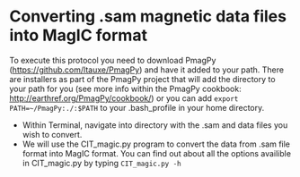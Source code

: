 # Converting .sam magnetic data files into MagIC format

To execute this protocol you need to download PmagPy (https://github.com/ltauxe/PmagPy) and have it added to your path. There are installers as part of the PmagPy project that will add the directory to your path for you (see more info within the PmagPy cookbook: http://earthref.org/PmagPy/cookbook/) or you can add `export PATH=~/PmagPy:./:$PATH` to your .bash_profile in your home directory.

- Within Terminal, navigate into directory with the .sam and data files you wish to convert.
- We will use the CIT_magic.py program to convert the data from .sam file format into MagIC format. You can find out about all the options availible in CIT_magic.py by typing `CIT_magic.py -h`
